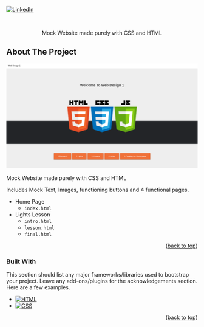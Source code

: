 <div id="top"></div>




<!-- PROJECT SHIELDS -->
[![LinkedIn][linkedin-shield]][linkedin-url]


<br />
<div align="center">
  <p align="center">
    Mock Website made purely with CSS and HTML
  </p>
</div>


<!-- ABOUT THE PROJECT -->
## About The Project

![Homepage](Images/Homepage.png)

Mock Website made purely with CSS and HTML

Includes Mock Text, Images, functioning buttons and 4 functional pages.
  - Home Page
    - `index.html`
  - Lights Lesson 
    - `intro.html`
    - `lesson.html`
    - `final.html`

<p align="right">(<a href="#top">back to top</a>)</p>

### Built With

This section should list any major frameworks/libraries used to bootstrap your project. Leave any add-ons/plugins for the acknowledgements section. Here are a few examples.

* [![HTML][HTML5]][HTML5-url]
* [![CSS][CSS]][CSS-url]

<p align="right">(<a href="#top">back to top</a>)</p>

<!-- MARKDOWN LINKS & IMAGES -->
<!-- https://www.markdownguide.org/basic-syntax/#reference-style-links -->

[linkedin-shield]: https://img.shields.io/badge/-LinkedIn-black.svg?style=for-the-badge&logo=linkedin&colorB=555
[linkedin-url]: https://www.linkedin.com/in/jonathan-groberg
[HTML5]: https://img.shields.io/badge/HTML5-red?style=for-the-badge&logo=html5&logoColor=white
[HTML5-url]: https://developer.mozilla.org/en-US/docs/Glossary/HTML5
[CSS]: https://img.shields.io/badge/CSS-blue?style=for-the-badge&logo=css3&logoColor=white
[CSS-url]: https://developer.mozilla.org/en-US/docs/Web/CSS
